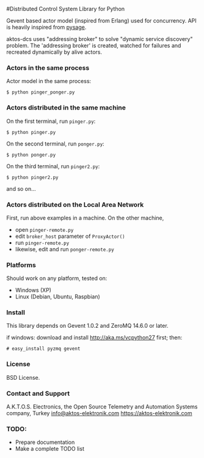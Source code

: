 #Distributed Control System Library for Python

Gevent based actor model (inspired from Erlang) used for concurrency. API is heavily inspired from [pysage](https://github.com/realtime-system/pysage).  

aktos-dcs uses "addressing broker" to solve "dynamic service discovery" problem. The 'addressing broker' is created, watched for failures and recreated dynamically by alive actors. 

### Actors in the same process

Actor model in the same process:

```
$ python pinger_ponger.py
```

### Actors distributed in the same machine

On the first terminal, run `pinger.py`: 
```
$ python pinger.py
```

On the second terminal, run `ponger.py`: 

```
$ python ponger.py
```

On the third terminal, run `pinger2.py`:

```
$ python pinger2.py
```

and so on... 

### Actors distributed on the Local Area Network

First, run above examples in a machine. On the other machine, 

* open `pinger-remote.py` 
* edit `broker_host` parameter of `ProxyActor()`
* run `pinger-remote.py`
* likewise, edit and run `ponger-remote.py`


### Platforms

Should work on any platform, tested on:

* Windows (XP)
* Linux (Debian, Ubuntu, Raspbian)

### Install 

This library depends on Gevent 1.0.2 and ZeroMQ 14.6.0 or later.

if windows: download and install http://aka.ms/vcpython27 first; then: 

```
# easy_install pyzmq gevent
```

### License

BSD License. 

### Contact and Support

A.K.T.O.S. Electronics, the Open Source Telemetry and Automation Systems company, Turkey
info@aktos-elektronik.com
https://aktos-elektronik.com

### TODO:

* Prepare documentation
* Make a complete TODO list 
